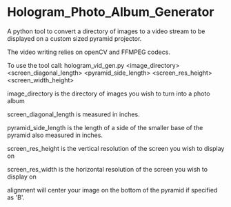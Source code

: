 # Hologram_Photo_Album_Generator
A python tool to convert a directory of images to a video stream to be displayed on a custom sized pyramid projector.

The video writing relies on openCV and FFMPEG codecs. 

To use the tool call:
hologram_vid_gen.py <image_directory> <screen_diagonal_length> <pyramid_side_length> <screen_res_height> <screen_width_height> <alignment>
  
image_directory is the directory of images you wish to turn into a photo album

screen_diagonal_length is measured in inches.

pyramid_side_length is the length of a side of the smaller base of the pyramid also measured in inches.

screen_res_height is the vertical resolution of the screen you wish to display on

screen_res_width is the horizontal resolution of the screen you wish to display on

alignment will center your image on the bottom of the pyramid if specified as 'B'.
